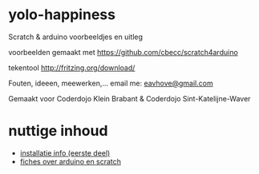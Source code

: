 # yolo-happiness

Scratch & arduino voorbeeldjes en uitleg

voorbeelden gemaakt met
https://github.com/cbecc/scratch4arduino

tekentool
http://fritzing.org/download/

Fouten, ideeen, meewerken,...
email me: eavhove@gmail.com

Gemaakt voor Coderdojo Klein Brabant & Coderdojo Sint-Katelijne-Waver

# nuttige inhoud
- [installatie info (eerste deel)](Arduino&Scratch/info_A4S.pdf)
- [fiches over arduino en scratch](Arduino&Scratch/cards.pdf)

